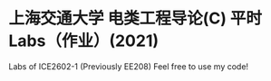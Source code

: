 # 上海交通大学 电类工程导论(C) 平时Labs（作业）(2021)

Labs of ICE2602-1 (Previously EE208)
Feel free to use my code!
